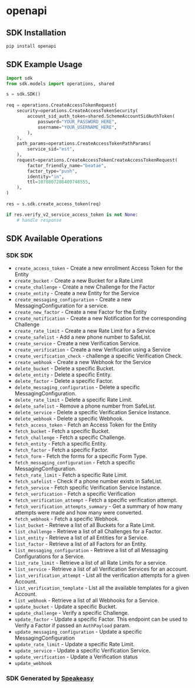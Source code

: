 # openapi

<!-- Start SDK Installation -->
## SDK Installation

```bash
pip install openapi
```
<!-- End SDK Installation -->

<!-- Start SDK Example Usage -->
## SDK Example Usage

```python
import sdk
from sdk.models import operations, shared

s = sdk.SDK()
    
req = operations.CreateAccessTokenRequest(
    security=operations.CreateAccessTokenSecurity(
        account_sid_auth_token=shared.SchemeAccountSidAuthToken(
            password="YOUR_PASSWORD_HERE",
            username="YOUR_USERNAME_HERE",
        ),
    ),
    path_params=operations.CreateAccessTokenPathParams(
        service_sid="est",
    ),
    request=operations.CreateAccessTokenCreateAccessTokenRequest(
        factor_friendly_name="beatae",
        factor_type="push",
        identity="in",
        ttl=1078807286409748555,
    ),
)
    
res = s.sdk.create_access_token(req)

if res.verify_v2_service_access_token is not None:
    # handle response
```
<!-- End SDK Example Usage -->

<!-- Start SDK Available Operations -->
## SDK Available Operations

### SDK SDK

* `create_access_token` - Create a new enrollment Access Token for the Entity
* `create_bucket` - Create a new Bucket for a Rate Limit
* `create_challenge` - Create a new Challenge for the Factor
* `create_entity` - Create a new Entity for the Service
* `create_messaging_configuration` - Create a new MessagingConfiguration for a service.
* `create_new_factor` - Create a new Factor for the Entity
* `create_notification` - Create a new Notification for the corresponding Challenge
* `create_rate_limit` - Create a new Rate Limit for a Service
* `create_safelist` - Add a new phone number to SafeList.
* `create_service` - Create a new Verification Service.
* `create_verification` - Create a new Verification using a Service
* `create_verification_check` - challenge a specific Verification Check.
* `create_webhook` - Create a new Webhook for the Service
* `delete_bucket` - Delete a specific Bucket.
* `delete_entity` - Delete a specific Entity.
* `delete_factor` - Delete a specific Factor.
* `delete_messaging_configuration` - Delete a specific MessagingConfiguration.
* `delete_rate_limit` - Delete a specific Rate Limit.
* `delete_safelist` - Remove a phone number from SafeList.
* `delete_service` - Delete a specific Verification Service Instance.
* `delete_webhook` - Delete a specific Webhook.
* `fetch_access_token` - Fetch an Access Token for the Entity
* `fetch_bucket` - Fetch a specific Bucket.
* `fetch_challenge` - Fetch a specific Challenge.
* `fetch_entity` - Fetch a specific Entity.
* `fetch_factor` - Fetch a specific Factor.
* `fetch_form` - Fetch the forms for a specific Form Type.
* `fetch_messaging_configuration` - Fetch a specific MessagingConfiguration.
* `fetch_rate_limit` - Fetch a specific Rate Limit.
* `fetch_safelist` - Check if a phone number exists in SafeList.
* `fetch_service` - Fetch specific Verification Service Instance.
* `fetch_verification` - Fetch a specific Verification
* `fetch_verification_attempt` - Fetch a specific verification attempt.
* `fetch_verification_attempts_summary` - Get a summary of how many attempts were made and how many were converted.
* `fetch_webhook` - Fetch a specific Webhook.
* `list_bucket` - Retrieve a list of all Buckets for a Rate Limit.
* `list_challenge` - Retrieve a list of all Challenges for a Factor.
* `list_entity` - Retrieve a list of all Entities for a Service.
* `list_factor` - Retrieve a list of all Factors for an Entity.
* `list_messaging_configuration` - Retrieve a list of all Messaging Configurations for a Service.
* `list_rate_limit` - Retrieve a list of all Rate Limits for a service.
* `list_service` - Retrieve a list of all Verification Services for an account.
* `list_verification_attempt` - List all the verification attempts for a given Account.
* `list_verification_template` - List all the available templates for a given Account.
* `list_webhook` - Retrieve a list of all Webhooks for a Service.
* `update_bucket` - Update a specific Bucket.
* `update_challenge` - Verify a specific Challenge.
* `update_factor` - Update a specific Factor. This endpoint can be used to Verify a Factor if passed an `AuthPayload` param.
* `update_messaging_configuration` - Update a specific MessagingConfiguration
* `update_rate_limit` - Update a specific Rate Limit.
* `update_service` - Update a specific Verification Service.
* `update_verification` - Update a Verification status
* `update_webhook`

<!-- End SDK Available Operations -->

### SDK Generated by [Speakeasy](https://docs.speakeasyapi.dev/docs/using-speakeasy/client-sdks)
